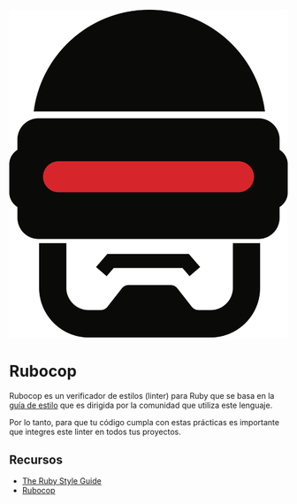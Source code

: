 ![rubocop](../img/rubocop.svg)
# Rubocop

Rubocop es un verificador de estilos (linter) para Ruby que se basa en la [guía de estilo](https://rubystyle.guide/) que es dirigida por la comunidad que utiliza este lenguaje.

Por lo tanto,  para que tu código cumpla con estas prácticas es importante que integres este linter en todos tus proyectos.

## Recursos

- [The Ruby Style Guide](https://rubystyle.guide/)
- [Rubocop](https://rubocop.org/)
